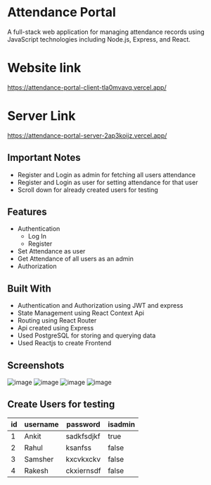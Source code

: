 # Attendance Portal
A full-stack web application for managing attendance records using JavaScript technologies including Node.js, Express, and React.
# Website link
https://attendance-portal-client-tla0mvavq.vercel.app/
# Server Link
https://attendance-portal-server-2ap3koijz.vercel.app/
## Important Notes
* Register and Login as admin for fetching all users attendance
* Register and Login as user for setting attendance for that user
* Scroll down for already created users for testing
## Features
* Authentication
  * Log In
  * Register
* Set Attendance as user
* Get Attendance of all users as an admin
* Authorization
## Built With
* Authentication and Authorization using JWT and express
* State Management using React Context Api
* Routing using React Router
* Api created using Express
* Used PostgreSQL for storing and querying data
* Used Reactjs to create Frontend
## Screenshots
![image](https://github.com/ankkitsharma/attendance-portal/assets/78787267/ffb2bac6-1a30-49d5-b628-a790d624120f)
![image](https://github.com/ankkitsharma/attendance-portal/assets/78787267/a4d63afd-bdc2-4f48-a111-de9d4a50af84)
![image](https://github.com/ankkitsharma/attendance-portal/assets/78787267/bb81e2dd-77b6-4e55-adb7-f853ecaddc7c)
![image](https://github.com/ankkitsharma/attendance-portal/assets/78787267/e3e5b45f-ad9c-4304-bcdd-d74205561011)


## Create Users for testing
|  id |  username |  password | isadmin |   
|---|---|---|---|
|  1 | Ankit  |  sadkfsdjkf |  true |   
|  2 |  Rahul | ksanfss  | false  |   
|  3 |  Samsher | kxcvkxckv  |  false |
|  4 | Rakesh | ckxiernsdf | false |

